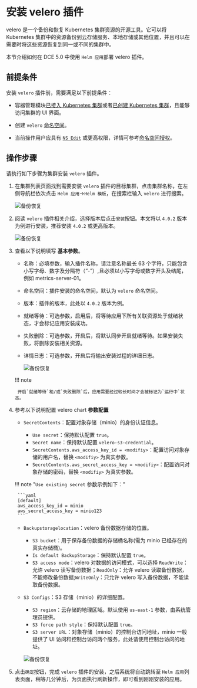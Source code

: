 # 安装 velero 插件

velero 是一个备份和恢复 Kubernetes 集群资源的开源工具。它可以将 Kubernetes 集群中的资源备份到云存储服务、本地存储或其他位置，并且可以在需要时将这些资源恢复到同一或不同的集群中。

本节介绍如何在 DCE 5.0 中使用 `Helm 应用`部署 velero 插件。 

## 前提条件

安装 `velero` 插件前，需要满足以下前提条件：

- 容器管理模块[已接入 Kubernetes 集群](../clusters/integrate-cluster.md)或者[已创建 Kubernetes 集群](../clusters/create-cluster.md)，且能够访问集群的 UI 界面。

- 创建 `velero` [命名空间](../namespaces/createns.md)。

- 当前操作用户应具有 [`NS Edit`](../permissions/permission-brief.md#ns-edit) 或更高权限，详情可参考[命名空间授权](../namespaces/createns.md)。

## 操作步骤

请执行如下步骤为集群安装 `velero` 插件。

1. 在集群列表页面找到需要安装 `velero` 插件的目标集群，点击集群名称，在左侧导航栏依次点击 `Helm 应用`->`Helm 模板`，在搜索栏输入 `velero` 进行搜索。

    ![备份恢复](https://docs.daocloud.io/daocloud-docs-images/docs/kpanda/images/backup1.png)

2. 阅读 `velero` 插件相关介绍，选择版本后点击`安装`按钮。本文将以 `4.0.2` 版本为例进行安装，推荐安装 `4.0.2` 或更高版本。

    ![备份恢复](https://docs.daocloud.io/daocloud-docs-images/docs/zh/docs/kpanda/images/backup2.png)

3. 查看以下说明填写 **基本参数**。

    - 名称：必填参数，输入插件名称，请注意名称最长 63 个字符，只能包含小写字母、数字及分隔符（“-”）,且必须以小写字母或数字开头及结尾，例如 metrics-server-01。
    - 命名空间：插件安装的命名空间，默认为 `velero` 命名空间。
    - 版本：插件的版本，此处以 `4.0.2` 版本为例。
    - 就绪等待：可选参数，启用后，将等待应用下所有关联资源处于就绪状态，才会标记应用安装成功。
    - 失败删除：可选参数，开启后，将默认同步开启就绪等待。如果安装失败，将删除安装相关资源。
    - 详情日志：可选参数，开启后将输出安装过程的详细日志。

        ![备份恢复](https://docs.daocloud.io/daocloud-docs-images/docs/zh/docs/kpanda/images/backup3.png)

    !!! note

        开启`就绪等待`和/或`失败删除`后，应用需要经过较长时间才会被标记为`运行中`状态。

4. 参考以下说明配置 velero chart **参数配置**

    - `SecretContents`：配置对象存储（minio）的身份认证信息。

        - `Use secret`：保持默认配置 `true`。
        - `Secret name`：保持默认配置 `velero-s3-credential`。
        - `SecretContents.aws_access_key_id = <modifiy>`：配置访问对象存储的用户名，替换 `<modifiy>` 为真实参数。
        - `SecretContents.aws_secret_access_key = <modifiy>`：配置访问对象存储的密码，替换 `<modifiy>` 为真实参数。

    !!! note "`Use existing secret` 参数示例如下："

        ```yaml
        [default]
        aws_access_key_id = minio
        aws_secret_access_key = minio123
        ```

    - `Backupstoragelocation`：velero 备份数据存储的位置。
        - `S3 bucket`：用于保存备份数据的存储桶名称(需为 minio 已经存在的真实存储桶)。
        - `Is default BackupStorage`：保持默认配置 `true`。
        - `S3 access mode`：velero 对数据的访问模式，可以选择 `ReadWrite`：允许 velero 读写备份数据；`ReadOnly`：允许 velero 读取备份数据，不能修改备份数据;`WriteOnly`：只允许 velero 写入备份数据，不能读取备份数据。

    - `S3 Configs`：S3 存储（minio）的详细配置。
        - `S3 region`：云存储的地理区域。默认使用 `us-east-1` 参数，由系统管理员提供。
        - `S3 force path style`：保持默认配置 `true`。
        - `S3 server URL`：对象存储（minio）的控制台访问地址，minio 一般提供了 UI 访问和控制台访问两个服务，此处请使用控制台访问的地址。

        ![备份恢复](https://docs.daocloud.io/daocloud-docs-images/docs/zh/docs/kpanda/images/backup4.png)

5. 点击`确定`按钮，完成 `velero` 插件的安装，之后系统将自动跳转至 `Helm 应用`列表页面，稍等几分钟后，为页面执行刷新操作，即可看到刚刚安装的应用。
